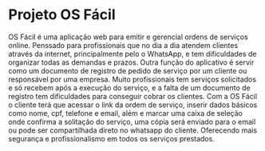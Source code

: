 # Projeto OS Fácil

OS Fácil é uma aplicação web para emitir e gerencial ordens de serviços online. Penssado para profissionais que no dia a dia atendem clientes através da internet, principalmente pelo o WhatsApp, e tem dificuldades de organizar todas as demandas e prazos. Outra função do aplicativo é servir como um documento de registro de pedido de serviço por um cliente ou responsável por uma empresa. Muito profissionais tem serviços solicitados e só recebem após a execução do serviço, e a falta de um documento de registro tem dificuldades para conseguir cobrar os clientes. Com a OS Fácil o cliente terá que acessar o link da ordem de serviço, inserir dados básicos como nome, cpf, telefone e email, além e marcar uma caixa de seleção onde confirma a solitação do serviço, uma cópia será enviado para o email ou pode ser compartilhada direto no whatsapp do cliente. Oferecendo mais segurança e profissionalismo em todos os serviços prestados.
